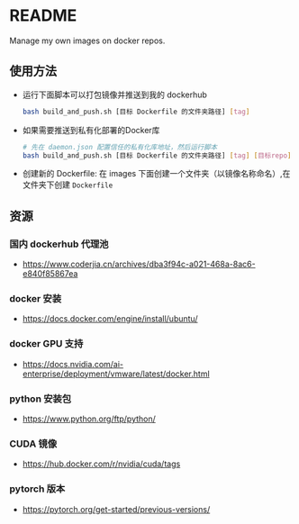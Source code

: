 # README

Manage my own images on docker repos.

## 使用方法

- 运行下面脚本可以打包镜像并推送到我的 dockerhub

    ```sh
    bash build_and_push.sh [目标 Dockerfile 的文件夹路径] [tag]
    ```

- 如果需要推送到私有化部署的Docker库

    ```sh
    # 先在 daemon.json 配置信任的私有化库地址，然后运行脚本
    bash build_and_push.sh [目标 Dockerfile 的文件夹路径] [tag] [目标repo]
    ```

- 创建新的 Dockerfile: 在 images 下面创建一个文件夹（以镜像名称命名）,在文件夹下创建 `Dockerfile`

## 资源

### 国内 dockerhub 代理池

- <https://www.coderjia.cn/archives/dba3f94c-a021-468a-8ac6-e840f85867ea>

### docker 安装 

- <https://docs.docker.com/engine/install/ubuntu/>

### docker GPU 支持

- <https://docs.nvidia.com/ai-enterprise/deployment/vmware/latest/docker.html>


### python 安装包

- <https://www.python.org/ftp/python/>
 
### CUDA 镜像

- <https://hub.docker.com/r/nvidia/cuda/tags>

### pytorch 版本

- <https://pytorch.org/get-started/previous-versions/>

